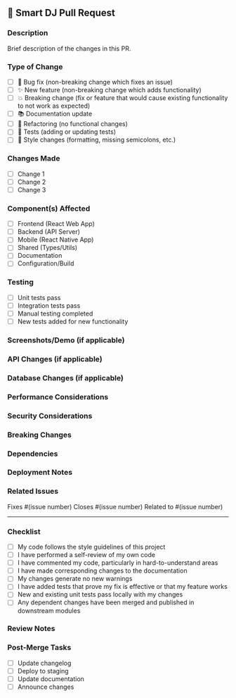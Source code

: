 ## 🎵 Smart DJ Pull Request

### Description
Brief description of the changes in this PR.

### Type of Change
- [ ] 🐛 Bug fix (non-breaking change which fixes an issue)
- [ ] ✨ New feature (non-breaking change which adds functionality)
- [ ] 💥 Breaking change (fix or feature that would cause existing functionality to not work as expected)
- [ ] 📚 Documentation update
- [ ] 🔧 Refactoring (no functional changes)
- [ ] 🧪 Tests (adding or updating tests)
- [ ] 🎨 Style changes (formatting, missing semicolons, etc.)

### Changes Made
- [ ] Change 1
- [ ] Change 2
- [ ] Change 3

### Component(s) Affected
- [ ] Frontend (React Web App)
- [ ] Backend (API Server)
- [ ] Mobile (React Native App)
- [ ] Shared (Types/Utils)
- [ ] Documentation
- [ ] Configuration/Build

### Testing
- [ ] Unit tests pass
- [ ] Integration tests pass
- [ ] Manual testing completed
- [ ] New tests added for new functionality

### Screenshots/Demo (if applicable)
<!-- Add screenshots or GIFs demonstrating the changes -->

### API Changes (if applicable)
<!-- Describe any API changes made -->

### Database Changes (if applicable)
<!-- Describe any database schema changes -->

### Performance Considerations
<!-- Any performance impacts, optimizations, or benchmarks -->

### Security Considerations
<!-- Any security implications or improvements -->

### Breaking Changes
<!-- List any breaking changes and migration steps -->

### Dependencies
<!-- List any new dependencies added -->

### Deployment Notes
<!-- Any special deployment considerations -->

### Related Issues
Fixes #(issue number)
Closes #(issue number)
Related to #(issue number)

---

### Checklist
- [ ] My code follows the style guidelines of this project
- [ ] I have performed a self-review of my own code
- [ ] I have commented my code, particularly in hard-to-understand areas
- [ ] I have made corresponding changes to the documentation
- [ ] My changes generate no new warnings
- [ ] I have added tests that prove my fix is effective or that my feature works
- [ ] New and existing unit tests pass locally with my changes
- [ ] Any dependent changes have been merged and published in downstream modules

### Review Notes
<!-- Any specific areas you'd like reviewers to focus on -->

### Post-Merge Tasks
<!-- Any tasks that need to be completed after merging -->
- [ ] Update changelog
- [ ] Deploy to staging
- [ ] Update documentation
- [ ] Announce changes